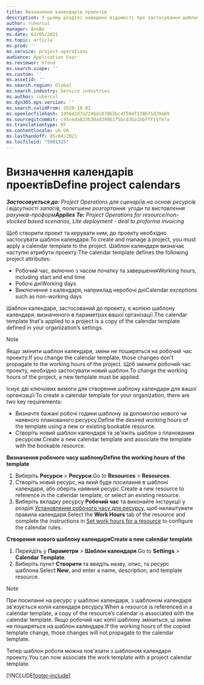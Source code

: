 ```yaml
---
title: Визначення календарів проектів
description: У цьому розділі наведено відомості про застосування шаблону календаря до проекту для відстеження розкладу проекту.
author: ruhercul
manager: AnnBe
ms.date: 02/05/2021
ms.topic: article
ms.prod: ''
ms.service: project-operations
audience: Application User
ms.reviewer: kfend
ms.search.scope: ''
ms.custom: ''
ms.assetid: ''
ms.search.region: Global
ms.search.industry: Service industries
ms.author: ruhercul
ms.dyn365.ops.version: ''
ms.search.validFrom: 2020-10-01
ms.openlocfilehash: 1d5642d7a2246dc878b2bc4f504f138b71d29a69
ms.sourcegitcommit: c45ceda833b30ad39861f5bcd3ba1bbfff11fe7a
ms.translationtype: HT
ms.contentlocale: uk-UA
ms.lasthandoff: 05/04/2021
ms.locfileid: "5981325"
---
```

# <a name="define-project-calendars"></a><span data-ttu-id="a4fa8-103">Визначення календарів проектів</span><span class="sxs-lookup"><span data-stu-id="a4fa8-103">Define project calendars</span></span>

<span data-ttu-id="a4fa8-104">_**Застосовується до:** Project Operations для сценаріїв на основі ресурсів і відсутності запасів, полегшене розгортання: угоди та виставлення рахунків-проформ_</span><span class="sxs-lookup"><span data-stu-id="a4fa8-104">_**Applies To:** Project Operations for resource/non-stocked based scenarios, Lite deployment - deal to proforma invoicing_</span></span>

<span data-ttu-id="a4fa8-105">Щоб створити проект та керувати ним, до проекту необхідно застосувати шаблон календаря.</span><span class="sxs-lookup"><span data-stu-id="a4fa8-105">To create and manage a project, you must apply a calendar template to the project.</span></span> <span data-ttu-id="a4fa8-106">Шаблон календаря визначає наступні атрибути проекту:</span><span class="sxs-lookup"><span data-stu-id="a4fa8-106">The calendar template defines the following project attributes:</span></span>

- <span data-ttu-id="a4fa8-107">Робочий час, включно з часом початку та завершення</span><span class="sxs-lookup"><span data-stu-id="a4fa8-107">Working hours, including start and end time</span></span>
- <span data-ttu-id="a4fa8-108">Робочі дні</span><span class="sxs-lookup"><span data-stu-id="a4fa8-108">Working days</span></span>
- <span data-ttu-id="a4fa8-109">Виключення з календаря, наприклад неробочі дні</span><span class="sxs-lookup"><span data-stu-id="a4fa8-109">Calendar exceptions such as non-working days</span></span>

<span data-ttu-id="a4fa8-110">Шаблон календаря, застосований до проекту, є копією шаблону календаря, визначеного в параметрах вашої організації.</span><span class="sxs-lookup"><span data-stu-id="a4fa8-110">The calendar template that's applied to a project is a copy of the calendar template defined in your organization’s settings.</span></span>

> [!NOTE]
> <span data-ttu-id="a4fa8-111">Якщо змінити шаблон календаря, зміни не поширяться на робочий час проекту.</span><span class="sxs-lookup"><span data-stu-id="a4fa8-111">If you change the calendar template, those changes don't propagate to the working hours of the project.</span></span> <span data-ttu-id="a4fa8-112">Щоб змінити робочий час проекту, необхідно застосувати новий шаблон.</span><span class="sxs-lookup"><span data-stu-id="a4fa8-112">To change the working hours of the project, a new template must be applied.</span></span>

<span data-ttu-id="a4fa8-113">Існує дві ключових вимоги для створення шаблону календаря для вашої організації:</span><span class="sxs-lookup"><span data-stu-id="a4fa8-113">To create a calendar template for your organization, there are two key requirements:</span></span>

- <span data-ttu-id="a4fa8-114">Визначте бажані робочі години шаблону за допомогою нового чи наявного планованого ресурсу.</span><span class="sxs-lookup"><span data-stu-id="a4fa8-114">Define the desired working hours of the template using a new or existing bookable resource.</span></span>
- <span data-ttu-id="a4fa8-115">Створіть новий шаблон календаря та зв'яжіть шаблон з планованим ресурсом.</span><span class="sxs-lookup"><span data-stu-id="a4fa8-115">Create a new calendar template and associate the template with the bookable resource.</span></span>

<span data-ttu-id="a4fa8-116">**Визначення робочого часу шаблону**</span><span class="sxs-lookup"><span data-stu-id="a4fa8-116">**Define the working hours of the template**</span></span>

1. <span data-ttu-id="a4fa8-117">Виберіть **Ресурси** \> **Ресурси**.</span><span class="sxs-lookup"><span data-stu-id="a4fa8-117">Go to **Resources** \> **Resources**.</span></span>
2. <span data-ttu-id="a4fa8-118">Створіть новий ресурс, на який буде посилання в шаблоні календаря, або оберіть наявний ресурс.</span><span class="sxs-lookup"><span data-stu-id="a4fa8-118">Create a new resource to reference in the calendar template, or select an existing resource.</span></span>
3. <span data-ttu-id="a4fa8-119">Виберіть вкладку ресурсу **Робочий час** та виконайте інструкції у розділі [Установлення робочого часу для ресурсу](https://docs.microsoft.com/dynamics365/field-service/set-work-hours-resource), щоб налаштувати правила календаря.</span><span class="sxs-lookup"><span data-stu-id="a4fa8-119">Select the **Work Hours** tab of the resource and complete the instructions in [Set work hours for a resource](https://docs.microsoft.com/dynamics365/field-service/set-work-hours-resource) to configure the calendar rules.</span></span>

<span data-ttu-id="a4fa8-120">**Створення нового шаблону календаря**</span><span class="sxs-lookup"><span data-stu-id="a4fa8-120">**Create a new calendar template**</span></span>

1. <span data-ttu-id="a4fa8-121">Перейдіть у **Параметри** \> **Шаблон календаря**.</span><span class="sxs-lookup"><span data-stu-id="a4fa8-121">Go to **Settings** \> **Calendar Template**.</span></span>
2. <span data-ttu-id="a4fa8-122">Виберіть пункт **Створити** та введіть назву, опис, та ресурс шаблона.</span><span class="sxs-lookup"><span data-stu-id="a4fa8-122">Select **New**, and enter a name, description, and template resource.</span></span>

> [!NOTE]
> <span data-ttu-id="a4fa8-123">При посиланні на ресурс у шаблоні календаря, з шаблоном календаря зв'язується копія календаря ресурсу.</span><span class="sxs-lookup"><span data-stu-id="a4fa8-123">When a resource is referenced in a calendar template, a copy of the resource’s calendar is associated with the calendar template.</span></span> <span data-ttu-id="a4fa8-124">Якщо робочий час копії шаблону зміниться, ці зміни не поширяться на шаблон календаря.</span><span class="sxs-lookup"><span data-stu-id="a4fa8-124">If the working hours of the copied template change, those changes will not propagate to the calendar template.</span></span>

<span data-ttu-id="a4fa8-125">Тепер шаблон роботи можна пов'язати з шаблоном календаря проекту.</span><span class="sxs-lookup"><span data-stu-id="a4fa8-125">You can now associate the work template with a project calendar template.</span></span>


[!INCLUDE[footer-include](../includes/footer-banner.md)]

